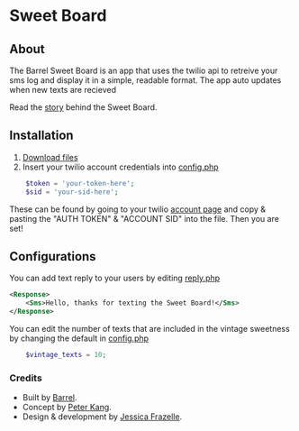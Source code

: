 # Sweet Board

## About

The Barrel Sweet Board is an app that uses the twilio api to retreive your sms log and display it in a simple, readable format. The app auto updates when new texts are recieved

Read the [story](http://www.barrelny.com/blog/sweet-board-sketch-to-prototype-in-5-hours/) behind the Sweet Board.


## Installation

1. [Download files](https://github.com/barrel/sweet-board/archive/master.zip)
2. Insert your twilio account credentials into [config.php](https://github.com/barrel/sweet-board/blob/master/config.php)

```php
	$token = 'your-token-here';
	$sid = 'your-sid-here';
```

These can be found by going to your twilio [account page](https://www.twilio.com/user/account) and copy & pasting the "AUTH TOKEN" & "ACCOUNT SID" into the file. Then you are set!


## Configurations

You can add text reply to your users by editing [reply.php](https://github.com/barrel/sweet-board/blob/master/reply.php)

```xml
<Response>
	<Sms>Hello, thanks for texting the Sweet Board!</Sms>
</Response>
```

You can edit the number of texts that are included in the vintage sweetness by changing the default in [config.php](https://github.com/barrel/sweet-board/blob/master/config.php)

```php
	$vintage_texts = 10;
```



### Credits

- Built by [Barrel](http://www.barrelny.com/). 
- Concept by [Peter Kang](http://www.twitter.com/peterkang34).
- Design & development by [Jessica Frazelle](http://www.twitter.com/frazelledazzell).
